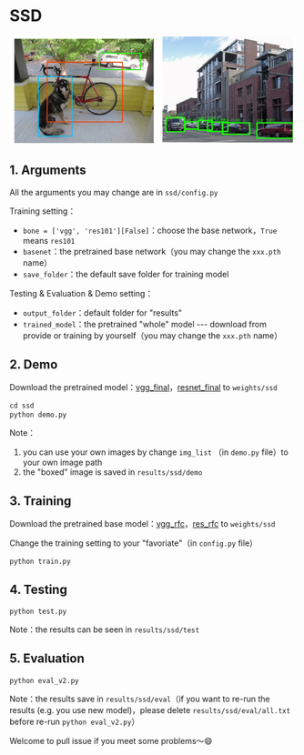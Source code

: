 # SSD

![](../png/demo_ssd.png)

## 1. Arguments

All the arguments you may change are in  `ssd/config.py`

Training setting：

- `bone = ['vgg', 'res101'][False]`：choose the base network，`True` means `res101`
- `basenet`：the pretrained base network（you may change the `xxx.pth` name）
- `save_folder`：the default save folder for training model

Testing & Evaluation & Demo setting：

- `output_folder`：default folder for "results" 
- `trained_model`：the pretrained "whole" model --- download from provide or training by yourself（you may change the `xxx.pth` name）

## 2. Demo

Download the pretrained model：[vgg_final]()，[resnet_final]() to `weights/ssd`

```shell
cd ssd
python demo.py
```

Note：

1. you can use your own images by change `img_list` （in `demo.py` file）to your own image path
2. the "boxed" image is saved in `results/ssd/demo`

## 3. Training

Download the pretrained base model：[vgg_rfc]()，[res_rfc]() to `weights/ssd`

Change the training setting to your "favoriate"（in `config.py` file）

```shell
python train.py
```

## 4. Testing

```shell
python test.py
```

Note：the results can be seen in `results/ssd/test`

## 5. Evaluation

```shell
python eval_v2.py
```

Note：the results save in `results/ssd/eval`（if you want to re-run the results (e.g. you use new model)，please delete `results/ssd/eval/all.txt` before re-run `python eval_v2.py`）



Welcome to pull issue if you meet some problems～:smile:
